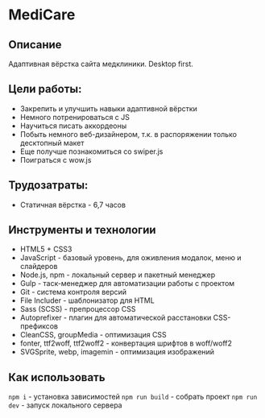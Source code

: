 # MediCare

## Описание

Адаптивная вёрстка сайта медклиники. Desktop first.

## Цели работы:

* Закрепить и улучшить навыки адаптивной вёрстки
* Немного потренироваться с JS
* Научиться писать аккордеоны
* Побыть немного веб-дизайнером, т.к. в распоряжении только десктопный макет
* Еще получше познакомиться со swiper.js
* Поиграться с wow.js

## Трудозатраты:

* Статичная вёрстка - 6,7 часов

## Инструменты и технологии

* HTML5 + CSS3
* JavaScript - базовый уровень, для оживления модалок, меню и слайдеров
* Node.js, npm - локальный сервер и пакетный менеджер
* Gulp - таск-менеджер для автоматизации работы с проектом
* Git - система контроля версий
* File Includer - шаблонизатор для HTML
* Sass (SCSS) - препроцессор CSS
* Autoprefixer - плагин для автоматической расстановки CSS-префиксов
* CleanCSS, groupMedia - оптимизация CSS
* fonter, ttf2woff, ttf2woff2 - конвертация шрифтов в woff/woff2
* SVGSprite, webp, imagemin - оптимизация изображений

## Как использовать

`npm i` - установка зависимостей
`npm run build` - собрать проект
`npm run dev` - запуск локального сервера
